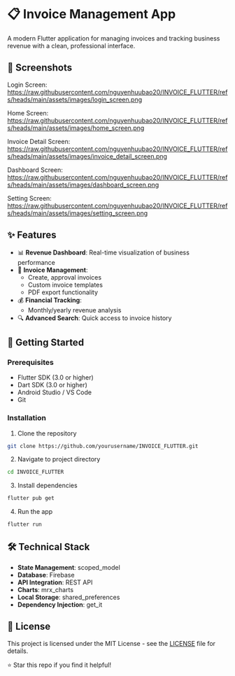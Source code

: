 # 📋 Invoice Management App

A modern Flutter application for managing invoices and tracking business revenue with a clean, professional interface.

## 📱 Screenshots

Login Screen:
https://raw.githubusercontent.com/nguyenhuubao20/INVOICE_FLUTTER/refs/heads/main/assets/images/login_screen.png

Home Screen: 
https://raw.githubusercontent.com/nguyenhuubao20/INVOICE_FLUTTER/refs/heads/main/assets/images/home_screen.png

Invoice Detail Screen:
https://raw.githubusercontent.com/nguyenhuubao20/INVOICE_FLUTTER/refs/heads/main/assets/images/invoice_detail_screen.png

Dashboard Screen:
https://raw.githubusercontent.com/nguyenhuubao20/INVOICE_FLUTTER/refs/heads/main/assets/images/dashboard_screen.png

Setting Screen:
https://raw.githubusercontent.com/nguyenhuubao20/INVOICE_FLUTTER/refs/heads/main/assets/images/setting_screen.png

## ✨ Features

- 📊 **Revenue Dashboard**: Real-time visualization of business performance
- 📝 **Invoice Management**: 
  - Create, approval invoices
  - Custom invoice templates
  - PDF export functionality
- 💰 **Financial Tracking**:
  - Monthly/yearly revenue analysis
- 🔍 **Advanced Search**: Quick access to invoice history

## 🚀 Getting Started

### Prerequisites

- Flutter SDK (3.0 or higher)
- Dart SDK (3.0 or higher)
- Android Studio / VS Code
- Git

### Installation

1. Clone the repository
```bash
git clone https://github.com/yourusername/INVOICE_FLUTTER.git
```

2. Navigate to project directory
```bash
cd INVOICE_FLUTTER
```

3. Install dependencies
```bash
flutter pub get
```

4. Run the app
```bash
flutter run
```

## 🛠️ Technical Stack

- **State Management**: scoped_model
- **Database**: Firebase
- **API Integration**: REST API
- **Charts**: mrx_charts
- **Local Storage**: shared_preferences
- **Dependency Injection**: get_it

## 📄 License

This project is licensed under the MIT License - see the [LICENSE](LICENSE) file for details.

⭐️ Star this repo if you find it helpful!
